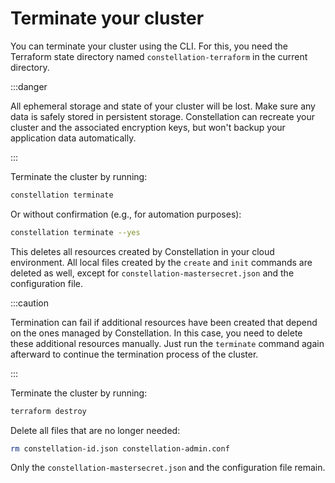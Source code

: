 # Terminate your cluster

You can terminate your cluster using the CLI. For this, you need the Terraform state directory named `constellation-terraform` in the current directory.

:::danger

All ephemeral storage and state of your cluster will be lost. Make sure any data is safely stored in persistent storage. Constellation can recreate your cluster and the associated encryption keys, but won't  backup your application data automatically.

:::

<Tabs groupId="provider">
<TabItem value="cli" label="CLI">
Terminate the cluster by running:

```bash
constellation terminate
```

Or without confirmation (e.g., for automation purposes):

```bash
constellation terminate --yes
```

This deletes all resources created by Constellation in your cloud environment.
All local files created by the `create` and `init` commands are deleted as well, except for `constellation-mastersecret.json` and the configuration file.

:::caution

Termination can fail if additional resources have been created that depend on the ones managed by Constellation. In this case, you need to delete these additional
resources manually. Just run the `terminate` command again afterward to continue the termination process of the cluster.

:::

</TabItem>
<TabItem value="terraform" label="Terraform">
Terminate the cluster by running:

```bash
terraform destroy
```

Delete all files that are no longer needed:

```bash
rm constellation-id.json constellation-admin.conf
```

Only the `constellation-mastersecret.json` and the configuration file remain.

</TabItem>
</Tabs>
